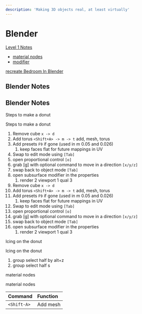 ```yaml
---
description: 'Making 3D objects real, at least virtually'
---
```


# Blender

[Level 1 Notes](https://www.youtube.com/watch?v=RaT-uG5wgUw)

* [material nodes](https://www.youtube.com/watch?v=cQ0qtcSymDI)
* [modifier](https://www.youtube.com/watch?v=8BQYAwDW6IE)



 

[recreate Bedroom In Blender](https://www.youtube.com/watch?v=qR6Kuv2dFHQ)

## Blender Notes

## Blender Notes

Steps to make a donut

Steps to make a donut

1. Remove cube `x -> d`
2. Add torus `<Shift+A> -> m -> t` add, mesh, torus
3. Add presets `F9` if gone \(used in m 0.05 and 0.026\)
   1. keep faces flat for future mappings in UV
4. Swap to edit mode using `[Tab]`
5. open proportional control `[o]`
6. grab \[g\] with optional command to move in a direction `[x/y/z]`
7. swap back to object mode `[Tab]`
8. open subsurface modifier in the properties
   1. render 2 viewport 1 qual 3
9. Remove cube `x -> d`
10. Add torus `<Shift+A> -> m -> t` add, mesh, torus
11. Add presets `F9` if gone \(used in m 0.05 and 0.026\)
    1. keep faces flat for future mappings in UV
12. Swap to edit mode using `[Tab]`
13. open proportional control `[o]`
14. grab \[g\] with optional command to move in a direction `[x/y/z]`
15. swap back to object mode `[Tab]`
16. open subsurface modifier in the properties
    1. render 2 viewport 1 qual 3

Icing on the donut

Icing on the donut

1. group select half by  alt+z 
2. group select half s

material nodes  


material nodes  




| Command | Function |
| :--- | :--- |
| `<Shift-A>` | Add mesh |

